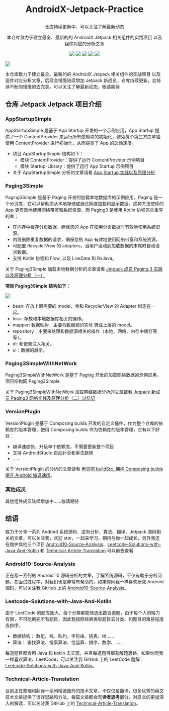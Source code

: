 # <p align="center"> AndroidX-Jetpack-Practice </p>

<p align="center"> 仓库持续更新中，可以关注了解最新动态</p>
<p align="center"> 本仓库致力于建立最全、最新的的 AndroidX Jetpack 相关组件的实践项目 以及组件对应的分析文章 </p>

<p align="center">
<a href="https://github.com/hi-dhl"><img src="https://img.shields.io/badge/GitHub-HiDhl-4BC51D.svg?style=flat"></a>  <a href="https://opensource.org/licenses/Apache-2.0"><img src="https://img.shields.io/badge/license-Apache2.0-blue.svg?style=flat"></a> <img src="https://img.shields.io/badge/language-kotlin-orange.svg"/> <img src="https://img.shields.io/badge/Jetpack-AppStartup | Paging3-8633FF.svg"/> <img src="https://img.shields.io/badge/platform-android-lightgrey.svg"/>
</p>

![](http://cdn.51git.cn/2020-06-19-3551539-2cae0f5a80bce069.png)

本仓库致力于建立最全、最新的的 AndroidX Jetpack 相关组件的实战项目 以及组件对应分析文章，后续会慢慢陆续增加 Jetpack 新成员，仓库持续更新，会持续不断的慢慢的去完善，可以关注了解最新动态，敬请期待

## 仓库 Jetpack Jetpack 项目介绍

### AppStartupSimple

AppStartupSimple 是基于 App Startup 开发的一个示例应用，App Startup 提供了一个 ContentProvider 来运行所有依赖项的初始化，避免每个第三方库单独使用 ContentProvider 进行初始化，从而提高了 App 的启动速度。
 
* 项目 AppStartupSimple 结构如下：
    * 模块 ContentProvider：提供了运行 ContentProvider 示例项目
    * 模块 Startup-Library：提供了运行 App Startup 示例项目
* 关于 AppStartupSimple 分析的文章请看 [App Startup 实践以及原理分析](https://juejin.im/post/5ee4bbe4f265da76b559bdfe)

### Paging3Simple

Paging3Simple 是基于 Paging 开发的加载本地数据库的示例应用，Paging 是一个分页库，它可以帮助您从本地存储或通过网络加载和显示数据。这种方法使你的 App 更有效地使用网络带宽和系统资源，而 Paging3 是使用 Kotlin 协程完全重写的库：

* 在内存中缓存分页数据，确保您的 App 在使用分页数据时有效地使用系统资源。
* 内置删除重复数据的请求，确保您的 App 有效地使用网络带宽和系统资源。
* 可配置 RecyclerView 的 adapters，当用户滚动到加载数据的末尾时自动请求数据。
* 支持 Kotlin 协程和 Flow, 以及 LiveData 和 RxJava。

关于 Paging3Simple 加载本地数据分析的文章请看 [Jetpack 成员 Paging 3 实践以及原理分析（一）](https://juejin.im/post/5ee998e8e51d4573d65df02b)

**项目 Paging3Simple 结构如下：**

![](http://cdn.51git.cn/2020-06-17-159232877840722.jpg)
    
* bean: 存放上层需要的 model，会和 RecyclerView 的 Adapter 绑定在一起。
* loca: 存放和本地数据库相关的操作。
* mapper: 数据映射，主要将数据源的实体 转成上层的 model。
* repository：主要来处理和数据源相关的操作（本地、网络、内存中缓存等等）。
* di: 和依赖注入相关。
* ui：数据的展示。

### Paging3SimpleWithNetWork

Paging3SimpleWithNetWork 是基于 Paging 开发的加载网络数据的示例应用，项目结构同 Paging3Simple

关于 Paging3SimpleWithNetWork 加载网络数据分析的文章请看 [Jetpack 新成员 Paging3 网络实践及原理分析（二）过坑记](https://juejin.im/post/5eeefbf4e51d45742c53ddce)

### VersionPlugin

VersionPlugin 是基于 Composing builds 开发的自定义插件，作为整个仓库的依赖库的版本管理，使用 Composing builds 作为依赖库的版本管理，它有以下好处：

* 编译速度快，升级单个依赖库，不需要更新整个项目
* 支持 AndroidStudio 自动补全和单击跳转
* ......

关于 VersionPlugin 的分析的文章请看 [再见吧 buildSrc, 拥抱 Composing builds 提升 Android 编译速度](https://juejin.im/post/5ed3ef906fb9a047bf7070b6)。

### 其他成员

其他组件成员陆续增加中......敬请期待

## 结语

致力于分享一系列 Android 系统源码、逆向分析、算法、翻译、Jetpack  源码相关的文章，可以关注我，欢迎 star，一起来学习，期待与你一起成长，另外我还在维护其他三个项目 [Android10-Source-Analysis](https://github.com/hi-dhl/Android10-Source-Analysis)、[Leetcode-Solutions-with-Java-And-Kotlin](https://github.com/hi-dhl/Leetcode-Solutions-with-Java-And-Kotlin) 和 [Technical-Article-Translation](https://github.com/hi-dhl/Technical-Article-Translation) 可以前去查看

### Android10-Source-Analysis

正在写一系列的 Android 10 源码分析的文章，了解系统源码，不仅有助于分析问题，在面试过程中，对我们也是非常有帮助的，如果你同我一样喜欢研究 Android 源码，可以关注我 GitHub 上的 [Android10-Source-Analysis](https://github.com/hi-dhl/Android10-Source-Analysis)。

### Leetcode-Solutions-with-Java-And-Kotlin

由于 LeetCode 的题库庞大，每个分类都能筛选出数百道题，由于每个人的精力有限，不可能刷完所有题目，因此我按照经典类型题目去分类、和题目的难易程度去排序。

* 数据结构： 数组、栈、队列、字符串、链表、树……
* 算法： 查找算法、搜索算法、位运算、排序、数学、……

每道题目都会用 Java 和 kotlin 去实现，并且每道题目都有解题思路，如果你同我一样喜欢算法、LeetCode，可以关注我 GitHub 上的 LeetCode 题解：[Leetcode-Solutions-with-Java-And-Kotlin](https://github.com/hi-dhl/Leetcode-Solutions-with-Java-And-Kotlin)。

### Technical-Article-Translation

目前正在整理和翻译一系列精选国外的技术文章，不仅仅是翻译，很多优秀的英文技术文章提供了很好思路和方法，每篇文章都会有**译者思考**部分，对原文的更加深入的解读，可以关注我 GitHub 上的 [Technical-Article-Translation](https://github.com/hi-dhl/Technical-Article-Translation)。


